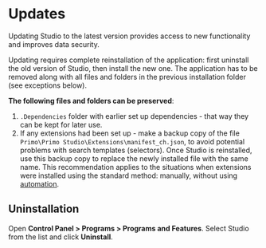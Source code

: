 # Updates 

Updating Studio to the latest version provides access to new functionality and improves data security. 

Updating requires complete reinstallation of the application: first uninstall the old version of Studio, then install the new one. 
The application has to be removed along with all files and folders in the previous installation folder (see exceptions below).

**The following files and folders can be preserved**: 
1. `.Dependencies` folder with earlier set up dependencies - that way they can be kept for later use.
2. If any extensions had been set up - make a backup copy of the file `Primo\Primo Studio\Extensions\manifest_ch.json`, to avoid potential problems with search templates (selectors). Once Studio is reinstalled, use this backup copy to replace the newly installed file with the same name. This recommendation applies to the situations when extensions were installed using the standard method: manually, without using [automation](https://docs.primo-rpa.ru/primo-rpa-eng/primo-studio/settings/autoinstall-browser-extension).

## Uninstallation

Open **Control Panel > Programs > Programs and Features**. Select Studio from the list and click **Uninstall**.
